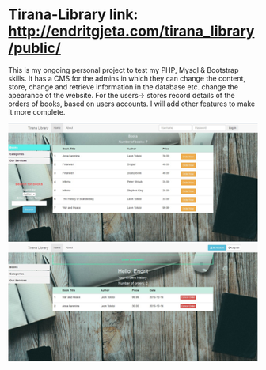 # Tirana-Library  link: http://endritgjeta.com/tirana_library/public/ 
This is my ongoing personal project to test my PHP, Mysql &amp; Bootstrap skills.
It has a CMS for the admins in which they can change the content, store, change and retrieve information in the database etc. 
change the apearance of the website. 
For the users-> stores record details of the orders of books, based on users accounts.
I will add other features to make it more complete. 


<img src="https://github.com/endrit91/Tirana-Library/blob/master/Libray_first_page.jpg" />
<img src="https://github.com/endrit91/Tirana-Library/blob/master/Library_order.jpg" />


